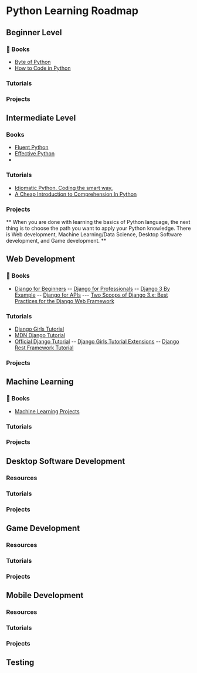 # Python Learning Roadmap


## Beginner Level

### :book: Books

- [Byte of Python](https://python.swaroopch.com/)
- [How to Code in Python](https://assets.digitalocean.com/books/python/how-to-code-in-python.pdf)


### Tutorials

### Projects


## Intermediate Level

### Books

- [Fluent Python](https://evanli.github.io/programming-book-3/Python/Fluent%20Python.pdf)
- [Effective Python](http://sd.blackball.lv/library/Effective_Python_(2015).pdf)
- []()

### Tutorials

- [Idiomatic Python. Coding the smart way.](https://medium.com/the-andela-way/idiomatic-python-coding-the-smart-way-cc560fa5f1d6)
- [A Cheap Introduction to Comprehension In Python](https://medium.com/the-andela-way/a-cheap-introduction-to-comprehension-in-python-2269895f996f)

### Projects

** When you are done with learning the basics of Python language, the next thing is to choose the path you want to apply your Python knowledge. There is Web development, Machine Learning/Data Science, Desktop Software development, and Game development. **


## Web Development

### :book: Books

- [Django for Beginners](https://djangoforbeginners.com/)
-- [Django for Professionals](https://djangoforprofessionals.com/)
-- [Django 3 By Example](https://www.amazon.com/dp/1838981950/?tag=wsvincent-20)
-- [Django for APIs](https://djangoforapis.com/)
--- [Two Scoops of Django 3.x: Best Practices for the Django Web Framework](https://www.feldroy.com/collections/two-scoops-press/products/two-scoops-of-django-3-x)

### Tutorials

- [Django Girls Tutorial](https://tutorial.djangogirls.org/en/)
- [MDN Django Tutorial](https://developer.mozilla.org/en-US/docs/Learn/Server-side/Django)
- [Official Django Tutorial](https://docs.djangoproject.com/en/3.0/intro/tutorial01/)
-- [Django Girls Tutorial Extensions](https://tutorial-extensions.djangogirls.org/en/)
-- [Django Rest Framework Tutorial](https://www.django-rest-framework.org/tutorial/1-serialization/)

### Projects


## Machine Learning

### :book: Books
- [Machine Learning Projects](http://assets.digitalocean.com/books/python/machine-learning-projects-python.pdf)

### Tutorials

### Projects


## Desktop Software Development

### Resources

### Tutorials

### Projects



## Game Development


### Resources
### Tutorials

### Projects


## Mobile Development


### Resources
### Tutorials

### Projects


## Testing

